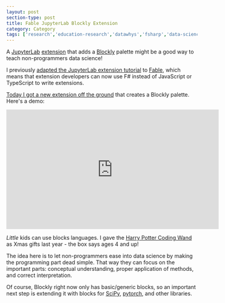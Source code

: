 ```yaml
---
layout: post
section-type: post
title: Fable JupyterLab Blockly Extension
category: Category
tags: ['research','education-research','datawhys','fsharp','data-science','machine-learning','programming','statistics']
---
```

A [JupyterLab](https://jupyterlab.readthedocs.io/en/stable/) [extension](https://jupyterlab.readthedocs.io/en/stable/user/extensions.html) that adds a [Blockly](https://developers.google.com/blockly) palette might be a good way to teach non-programmers data science!

I previously [adapted the JupyterLab extension tutorial](https://github.com/aolney/fable-jupyterlab-extension-demo) to [Fable](https://fable.io/), which means that extension developers can now use F# instead of JavaScript or TypeScript to write extensions.

[Today I got a new extension off the ground](https://github.com/aolney/fable-jupyterlab-blockly-extension) that creates a Blockly palette. Here's a demo:

<iframe width="560" height="315" src="https://www.youtube.com/embed/TZaj6d8Pt14" frameborder="0" allow="accelerometer; autoplay; encrypted-media; gyroscope; picture-in-picture" allowfullscreen></iframe>

*Little* kids can use blocks languages. I gave the [Harry Potter Coding Wand](https://kano.me/store/us/products/coding-wand) as Xmas gifts last year - the box says ages 4 and up!

The idea here is to let non-programmers ease into data science by making the programming part dead simple. That way they can focus on the important parts: conceptual understanding, proper application of methods, and correct interpretation.

Of course, Blockly right now only has basic/generic blocks, so an important next step is extending it with blocks for [SciPy](https://www.scipy.org/), [pytorch](https://pytorch.org/), and other libraries.
